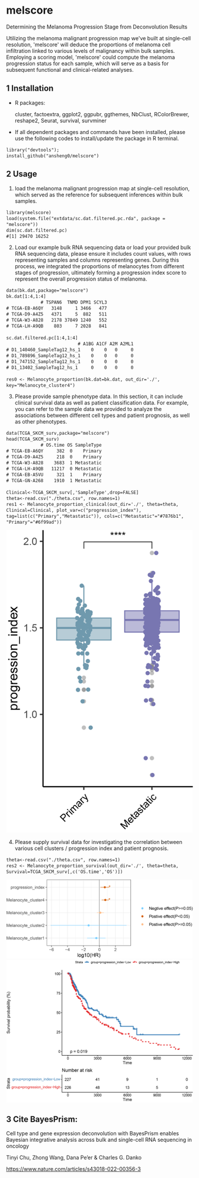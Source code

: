 # melscore

Determining the Melanoma Progression Stage from Deconvolution Results

Utilizing the melanoma malignant progression map we've built at single-cell resolution, 'melscore' will deduce the proportions of melanoma cell infiltration linked to various levels of malignancy within bulk samples. Employing a scoring model, 'melscore' could compute the melanoma progression status for each sample, which will serve as a basis for subsequent functional and clinical-related analyses.


1 Installation
---------------

* R packages:
	
	cluster, factoextra, ggplot2, ggpubr, ggthemes, NbClust, RColorBrewer, reshape2, Seurat, survival, survminer

* If all dependent packages and commands have been installed, please use the following codes to install/update the package in R terminal. 

```````
library("devtools");
install_github("ansheng0/melscore")
```````


2 Usage
----------

1) load the melanoma malignant progression map at single-cell resolution, which served as the reference for subsequent inferences within bulk samples.
```````
library(melscore)
load(system.file("extdata/sc.dat.filtered.pc.rda", package = "melscore"))
dim(sc.dat.filtered.pc)
#[1] 29470 16252
```````

2) Load our example bulk RNA sequencing data or load your provided bulk RNA sequencing data, please ensure it includes count values, with rows representing samples and columns representing genes. During this process, we integrated the proportions of melanocytes from different stages of progression, ultimately forming a progression index score to represent the overall progression status of melanoma.
```````
data(bk.dat,package="melscore")
bk.dat[1:4,1:4]
             # TSPAN6  TNMD DPM1 SCYL3
# TCGA-EB-A6QY   3148     1 3466   477
# TCGA-D9-A4Z5   4371     5  882   511
# TCGA-W3-A828   2178 37849 1240   552
# TCGA-LH-A9QB    803     7 2028   841

sc.dat.filtered.pc[1:4,1:4]
                           # A1BG A1CF A2M A2ML1
# D1_140460_SampleTag12_hs_1    0    0   0     0
# D1_789896_SampleTag12_hs_1    0    0   0     0
# D1_747152_SampleTag12_hs_1    0    0   0     0
# D1_13402_SampleTag12_hs_1     0    0   0     0

res0 <- Melanocyte_proportion(bk.dat=bk.dat, out_dir='./', key="Melanocyte_cluster4")
```````

3) Please provide sample phenotype data. In this section, it can include clinical survival data as well as patient classification data. For example, you can refer to the sample data we provided to analyze the associations between different cell types and patient prognosis, as well as other phenotypes.
```````
data(TCGA_SKCM_surv,package="melscore")
head(TCGA_SKCM_surv)
             # OS.time OS SampleType
# TCGA-EB-A6QY     382  0    Primary
# TCGA-D9-A4Z5     218  0    Primary
# TCGA-W3-A828    3683  1 Metastatic
# TCGA-LH-A9QB   11217  0 Metastatic
# TCGA-EB-A5VU     321  1    Primary
# TCGA-GN-A268    1910  1 Metastatic

Clinical<-TCGA_SKCM_surv[,'SampleType',drop=FALSE]
theta<-read.csv("./theta.csv", row.names=1)
res1 <- Melanocyte_proportion_clinical(out_dir='./', theta=theta, Clinical=Clinical, plot_var=c("progression_index"), tag=list(c("Primary","Metastatic")), cols=c("Metastatic"="#7876b1", "Primary"="#6f99ad"))  
```````

<img src="inst/extdata/SampleType_boxplot.png">

4) Please supply survival data for investigating the correlation between various cell clusters / progression index and patient prognosis.
```````
theta<-read.csv("./theta.csv", row.names=1)
res2 <- Melanocyte_proportion_survival(out_dir='./', theta=theta, Survival=TCGA_SKCM_surv[,c('OS.time','OS')])
```````

<img src="inst/extdata/OS.time_HR.png">

<img src="inst/extdata/OS.time_progression_group.png">


3 Cite BayesPrism:
-----------

Cell type and gene expression deconvolution with BayesPrism enables Bayesian integrative analysis across bulk and single-cell RNA sequencing in oncology

Tinyi Chu, Zhong Wang, Dana Pe’er & Charles G. Danko 

https://www.nature.com/articles/s43018-022-00356-3

